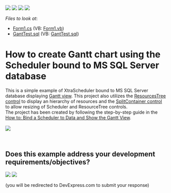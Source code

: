<!-- default badges list -->
![](https://img.shields.io/endpoint?url=https://codecentral.devexpress.com/api/v1/VersionRange/128634183/13.1.4%2B)
[![](https://img.shields.io/badge/Open_in_DevExpress_Support_Center-FF7200?style=flat-square&logo=DevExpress&logoColor=white)](https://supportcenter.devexpress.com/ticket/details/E3574)
[![](https://img.shields.io/badge/📖_How_to_use_DevExpress_Examples-e9f6fc?style=flat-square)](https://docs.devexpress.com/GeneralInformation/403183)
[![](https://img.shields.io/badge/💬_Leave_Feedback-feecdd?style=flat-square)](#does-this-example-address-your-development-requirementsobjectives)
<!-- default badges end -->
<!-- default file list -->
*Files to look at*:

* [Form1.cs](./CS/GanttStepByStep/Form1.cs) (VB: [Form1.vb](./VB/GanttStepByStep/Form1.vb))
* [GantTest.sql](./CS/GanttStepByStep/GantTest.sql) (VB: [GantTest.sql](./VB/GanttStepByStep/GantTest.sql))
<!-- default file list end -->
# How to create Gantt chart using the Scheduler bound to MS SQL Server database


<p>This is a simple example of XtraScheduler bound to MS SQL Server database displaying <a href="http://documentation.devexpress.com/#WindowsForms/CustomDocument10698"><u>Gantt view</u></a>. This project also utilizes the <a href="http://documentation.devexpress.com/#WindowsForms/CustomDocument10685"><u>ResourcesTree control</u></a> to display an hierarchy of resources and the <a href="http://documentation.devexpress.com/#WindowsForms/clsDevExpressXtraEditorsSplitContainerControltopic"><u>SplitContainer control</u></a> to allow resizing of Scheduler and ResourceTree controls.<br> The project has been created by following the step-by-step guide in the <a href="http://documentation.devexpress.com/#WindowsForms/CustomDocument10699"><u>How to: Bind a Scheduler to Data and Show the Gantt View</u></a>.<br><br><img src="https://raw.githubusercontent.com/DevExpress-Examples/how-to-create-gantt-chart-using-the-scheduler-bound-to-ms-sql-server-database-e3574/13.1.4+/media/35cef863-5b49-11e7-80c0-00155d624807.png"></p>

<br/>


<!-- feedback -->
## Does this example address your development requirements/objectives?

[<img src="https://www.devexpress.com/support/examples/i/yes-button.svg"/>](https://www.devexpress.com/support/examples/survey.xml?utm_source=github&utm_campaign=winforms-scheduler-create-gantt-chart&~~~was_helpful=yes) [<img src="https://www.devexpress.com/support/examples/i/no-button.svg"/>](https://www.devexpress.com/support/examples/survey.xml?utm_source=github&utm_campaign=winforms-scheduler-create-gantt-chart&~~~was_helpful=no)

(you will be redirected to DevExpress.com to submit your response)
<!-- feedback end -->
